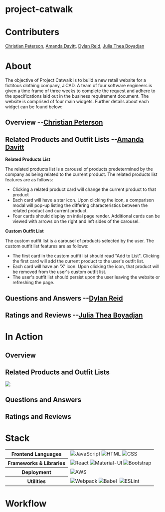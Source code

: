 # project-catwalk
# Contributers
[Christian Peterson](https://github.com/ChrisRPeterson), [Amanda Davitt](https://github.com/acdavitt), [Dylan Reid](https://github.com/dylanreid7), [Julia Thea Boyadjan](https://github.com/julia-thea)

# About
The objective of Project Catwalk is to build a new retail website for a fictitous clothing company, J.CAD.  A team of four software engineers is given a time frame of three weeks to complete the request and adhere to the specifications laid out in the business requirement document.  The website is comprised of four main widgets.  Further details about each widget can be found below:



## Overview --[Christian Peterson](https://github.com/ChrisRPeterson)

## Related Products and Outfit Lists --[Amanda Davitt](https://github.com/acdavitt)
**Related Products List**

The related products list is a carousel of products predetermined by the company as being related to the current product.  The related products list features are as follows:
  * Clicking a related product card will change the current product to that product
  * Each card will have a star icon.  Upon clicking the icon, a comparison modal will pop-up listing the differing characteristics between the related product and current product.
  * Four cards should display on intial page render.  Additional cards can be viewed with arrows on the right and left sides of the carousel.

**Custom Outfit List**

The custom outfit list is a carousel of products selected by the user.  The custom outfit list features are as follows:
  * The first card in the custom outfit list should read "Add to List". Clicking the first card will add the current product to the user's outfit list.
  * Each card will have an 'X' icon.  Upon clicking the icon, that product will be removed from the user's custom outfit list.
  * The user's outfit list should persist upon the user leaving the website or refreshing the page.


## Questions and Answers --[Dylan Reid](https://github.com/dylanreid7)

## Ratings and Reviews --[Julia Thea Boyadjan](https://github.com/julia-thea)

# In Action

## Overview

## Related Products and Outfit Lists

![](https://media.giphy.com/media/nKCnmYJrDrUJUtl6f2/giphy.gif)


## Questions and Answers

## Ratings and Reviews

# Stack

<table>
  <tbody>
    <tr>
      <th>Frontend Languages</th>
      <td>
        <img alt="JavaScript" src="https://img.shields.io/badge/javascript%20-%23323330.svg?&style=for-the-badge&logo=javascript&logoColor=%23F7DF1E" />
         <img alt="HTML" src="https://img.shields.io/badge/html5%20-%23E34F26.svg?&style=for-the-badge&logo=html5&logoColor=white" />
         <img alt="CSS" src="https://img.shields.io/badge/css3%20-%231572B6.svg?&style=for-the-badge&logo=css3&logoColor=white" />
      </td>
    </tr>
    <tr>
      <th>Frameworks & Libraries</th>
      <td>
        <img alt="React" src="https://img.shields.io/badge/react%20-%2320232a.svg?&style=for-the-badge&logo=react&logoColor=%2361DAFB" />
         <img alt="Material-UI" src="https://img.shields.io/badge/-Material--UI-%230081CB?&style=for-the-badge&logo=material-ui&logoColor=white" />
         <img alt="Bootstrap" src="https://img.shields.io/badge/Bootstrap-563D7C?style=for-the-badge&logo=bootstrap&logoColor=white" />
      </td>
    </tr>
    <tr>
      <th>Deployment</th>
      <td>
        <img alt="AWS" src="https://img.shields.io/badge/Amazon_AWS-232F3E?style=for-the-badge&logo=amazon-aws&logoColor=white" />
      </td>
    </tr>
    <tr>
      <th>Utilities</th>
      <td>
        <img alt="Webpack" src="https://img.shields.io/badge/webpack%20-%2320232a.svg?&style=for-the-badge&logo=webpack&logoColor=%2361DAFB" />
         <img alt="Babel" src="https://img.shields.io/badge/Babel-F9DC3e?style=for-the-badge&logo=babel&logoColor=black" />
        <img>
        	<img alt="ESLint" src="https://img.shields.io/badge/ESLint-4B3263?style=for-the-badge&logo=eslint&logoColor=white" />
      </td>
    </tr>
  </tbody>
</table>

# Workflow

